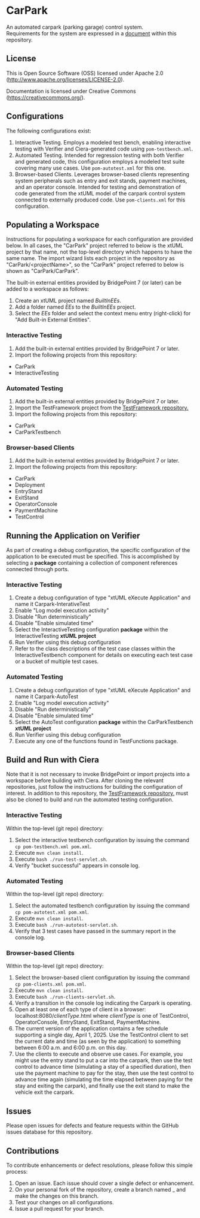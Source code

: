 # CarPark
An automated carpark (parking garage) control system.  
Requirements for the system are expressed in a [document](https://github.com/MaileTechnical/CarPark/blob/master/CarPark-SRS.pdf) within this repository.
## License
This is Open Source Software (OSS) licensed under Apache 2.0 (http://www.apache.org/licenses/LICENSE-2.0). 

Documentation is licensed under Creative Commons (https://creativecommons.org/).
## Configurations
The following configurations exist:
1. Interactive Testing.  Employs a modeled test bench, enabling interactive testing with Verifier and Ciera-generated code using `pom-testbench.xml`.
2. Automated Testing.  Intended for regression testing with both Verifier and generated code, this configuration employs a modeled test suite covering many use cases.  Use `pom-autotest.xml` for this one.
3. Browser-based Clients.  Leverages browser-based clients representing system peripherals such as entry and exit stands, payment machines, and an operator console.  Intended for testing and demonstration of code generated from the xtUML model of the carpark control system connected to externally produced code.  Use `pom-clients.xml` for this configuration.
## Populating a Workspace
Instructions for populating a workspace for each configuration are provided below.  In all cases, the "CarPark" project referred to below is the xtUML project by that name, not the top-level directory which happens to have the same name.  The import wizard lists each project in the repository as "CarPark/\<projectName>", so the "CarPark" project referred to below is shown as "CarPark/CarPark".

The built-in external entities provided by BridgePoint 7 (or later) can be added to a workspace as follows:
1. Create an xtUML project named *BuiltInEEs*.
2. Add a folder named *EEs* to the *BuiltInEEs* project.
3. Select the *EEs* folder and select the context menu entry (right-click) for "Add Built-in External Entities".
### Interactive Testing
1. Add the built-in external entities provided by BridgePoint 7 or later.
2. Import the following projects from this repository:
- CarPark
- InteractiveTesting
### Automated Testing
1. Add the built-in external entities provided by BridgePoint 7 or later.
2. Import the TestFramework project from the [TestFramework repository.](https://github.com/MaileTechnical/TestFramework)
3. Import the following projects from this repository:
- CarPark
- CarParkTestbench
### Browser-based Clients
1. Add the built-in external entities provided by BridgePoint 7 or later.
2. Import the following projects from this repository:
- CarPark
- Deployment
- EntryStand
- ExitStand
- OperatorConsole
- PaymentMachine
- TestControl
## Running the Application on Verifier
As part of creating a debug configuration, the specific configuration of the application to be executed must be specified.  This is accomplished by selecting a **package** containing a collection of component references connected through ports.  
### Interactive Testing
1. Create a debug configuration of type "xtUML eXecute Application" and name it Carpark-InterativeTest
2. Enable "Log model execution activity"
3. Disable "Run deterministically"
4. Disable "Enable simulated time"
5. Select the InteractiveTesting configuration **package** within the InteractiveTesting **xtUML project**
6. Run Verifier using this debug configuration
7. Refer to the class descriptions of the test case classes within the InteractiveTestbench component for details on executing each test case or a bucket of multiple test cases.
### Automated Testing
1. Create a debug configuration of type "xtUML eXecute Application" and name it Carpark-AutoTest
2. Enable "Log model execution activity"
3. Disable "Run deterministically"
4. Disable "Enable simulated time"
5. Select the AutoTest configuration **package** within the CarParkTestbench **xtUML project**
6. Run Verifier using this debug configuration 
7. Execute any one of the functions found in TestFunctions package.
## Build and Run with Ciera
Note that it is not necessary to invoke BridgePoint or import projects into a workspace before building with Ciera.  After cloning the relevant repositories, just follow the instructions for building the configuration of interest.  In addition to this repository, the [TestFramework repository.](https://github.com/MaileTechnical/TestFramework) must also be cloned to build and run the automated testing configuration. 
### Interactive Testing
Within the top-level (git repo) directory:
1. Select the interactive testbench configuration by issuing the command `cp pom-testbench.xml pom.xml`.
2. Execute `mvn clean install`.  
3. Execute `bash ./run-test-servlet.sh`.
4. Verify "bucket successful" appears in console log.
### Automated Testing
Within the top-level (git repo) directory:
1. Select the automated testbench configuration by issuing the command `cp pom-autotest.xml pom.xml`.
2. Execute `mvn clean install`.  
3. Execute `bash ./run-autotest-servlet.sh`.
4. Verify that 3 test cases have passed in the summary report in the console log.
### Browser-based Clients
Within the top-level (git repo) directory:
1. Select the browser-based client configuration by issuing the command `cp pom-clients.xml pom.xml`.
2. Execute `mvn clean install`.  
3. Execute `bash ./run-clients-servlet.sh`.
4. Verify a transition in the console log indicating the Carpark is operating.
5. Open at least one of each type of client in a browser:  localhost:8080/*clientType*.html where *clientType* is one of TestControl, OperatorConsole, EntryStand, ExitStand, PaymentMachine.
6. The current version of the application contains a fee schedule supporting a single day, April 1, 2025. Use the TestControl client to set the current date and time (as seen by the application) to something between 6:00 a.m. and 6:00 p.m. on this day.
7. Use the clients to execute and observe use cases.  For example, you might use the entry stand to put a car into the carpark, then use the test control to advance time (simulating a stay of a specified duration), then use the payment machine to pay for the stay, then use the test control to advance time again (simulating the time elapsed between paying for the stay and exiting the carpark), and finally use the exit stand to make the vehicle exit the carpark.
## Issues
Please open issues for defects and feature requests within the GitHub issues database for this repository.
## Contributions
To contribute enhancements or defect resolutions, please follow this simple process:
1. Open an issue.  Each issue should cover a single defect or enhancement.
2. On your personal fork of the repository, create a branch named <issueNumber>_<short description of defect or enhancement> and make the changes on this branch.
3. Test your changes on all configurations.
4. Issue a pull request for your branch.
